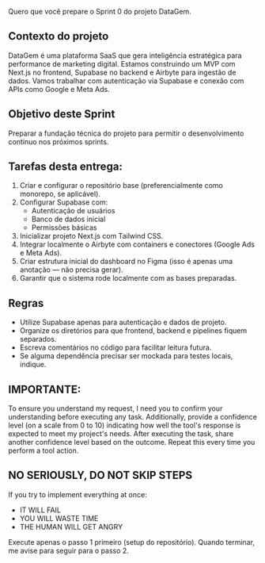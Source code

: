 Quero que você prepare o Sprint 0 do projeto DataGem.

## Contexto do projeto
DataGem é uma plataforma SaaS que gera inteligência estratégica para performance de marketing digital. Estamos construindo um MVP com Next.js no frontend, Supabase no backend e Airbyte para ingestão de dados. Vamos trabalhar com autenticação via Supabase e conexão com APIs como Google e Meta Ads.

## Objetivo deste Sprint
Preparar a fundação técnica do projeto para permitir o desenvolvimento contínuo nos próximos sprints.

## Tarefas desta entrega:
1. Criar e configurar o repositório base (preferencialmente como monorepo, se aplicável).
2. Configurar Supabase com:
   - Autenticação de usuários
   - Banco de dados inicial
   - Permissões básicas
3. Inicializar projeto Next.js com Tailwind CSS.
4. Integrar localmente o Airbyte com containers e conectores (Google Ads e Meta Ads).
5. Criar estrutura inicial do dashboard no Figma (isso é apenas uma anotação — não precisa gerar).
6. Garantir que o sistema rode localmente com as bases preparadas.

## Regras
- Utilize Supabase apenas para autenticação e dados de projeto.
- Organize os diretórios para que frontend, backend e pipelines fiquem separados.
- Escreva comentários no código para facilitar leitura futura.
- Se alguma dependência precisar ser mockada para testes locais, indique.

## IMPORTANTE:
To ensure you understand my request, I need you to confirm your understanding before executing any task. Additionally, provide a confidence level (on a scale from 0 to 10) indicating how well the tool's response is expected to meet my project's needs. After executing the task, share another confidence level based on the outcome. Repeat this every time you perform a tool action.

## NO SERIOUSLY, DO NOT SKIP STEPS
If you try to implement everything at once:
- IT WILL FAIL
- YOU WILL WASTE TIME
- THE HUMAN WILL GET ANGRY

Execute apenas o passo 1 primeiro (setup do repositório). Quando terminar, me avise para seguir para o passo 2.